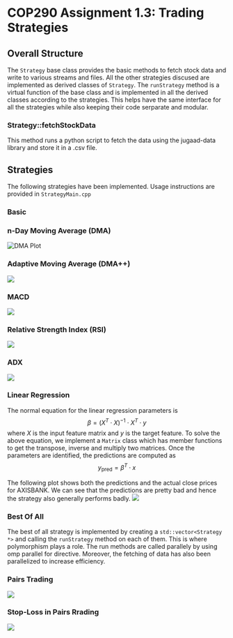 # COP290 Assignment 1.3: Trading Strategies

## Overall Structure

The `Strategy` base class provides the basic methods to fetch stock data and write to various streams and files. All the other strategies discused are implemented as derived classes of `Strategy`. The `runStrategy` method is a virtual function of the base class and is
implemented in all the derived classes according to the strategies. This helps have the same interface for all the strategies while also keeping their code serparate and modular.

### Strategy::fetchStockData

This method runs a python script to fetch the data using the jugaad-data library and store it in a .csv file.

## Strategies

The following strategies have been implemented. Usage instructions are provided in `StrategyMain.cpp`

### Basic

### n-Day Moving Average (DMA)
![DMA Plot](./Plots/DMA_plot.png)

### Adaptive Moving Average (DMA++)
![](./Plots/AMA_plot.png)

### MACD
![](./Plots/MACD_plot.png)

### Relative Strength Index (RSI)
![](./Plots/RSI_plot.png)

### ADX
![](./Plots/ADX_plot.png)

### Linear Regression 

The normal equation for the linear regression parameters is $$\beta = (X^T \cdot X)^{-1} \cdot X^T \cdot y$$ where $X$ is the input feature matrix and $y$ is the target feature.
To solve the above equation, we implement a `Matrix` class which has member functions to get the transpose, inverse and multiply two matrices. Once the parameters are identified, the predictions are computed as
$$y_{\text{pred}} = \beta^T \cdot x$$

The following plot shows both the predictions and the actual close prices for AXISBANK. We can see that the predictions are pretty bad and hence the strategy also generally performs badly.
![](./Plots/LR_plot.png)

### Best Of All

The best of all strategy is implemented by creating a `std::vector<Strategy *>` and calling the `runStrategy` method on each of them. This is where polymorphism plays a role. The run methods are called parallely by using omp parallel for directive. Moreover, the fetching
of data has also been parallelized to increase efficiency.

### Pairs Trading
![](./Plots/Pairs_plot.png)

### Stop-Loss in Pairs Rrading
![](./Plots/Pairs2_plot.png)
